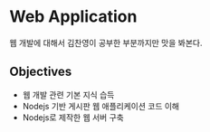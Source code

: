 # Web Application
웹 개발에 대해서 김찬영이 공부한 부분까지만 맛을 봐본다.

## Objectives
* 웹 개발 관련 기본 지식 습득
* Nodejs 기반 게시판 웹 애플리케이션 코드 이해
* Nodejs로 제작한 웹 서버 구축

